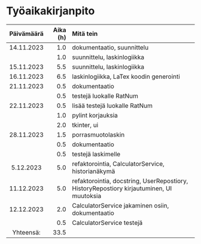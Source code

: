 # Työaikakirjanpito

| Päivämäärä  |  Aika (h)  | Mitä tein                  |
| :---------: | ---------: | :------------------------- |
| 14.11.2023  | 1.0        | dokumentaatio, suunnittelu  |
|             | 1.0        | suunnittelu, laskinlogiikka |
| 15.11.2023  | 5.5        | suunnittelu, laskinlogiikka |
| 16.11.2023  | 6.5        | laskinlogiikka, LaTex koodin generointi|
| 21.11.2023  | 0.5        | dokumentaatio              |
|             | 0.5        | testejä luokalle RatNum    |
| 22.11.2023  | 0.5        | lisää testejä luokalle RatNum|
|             | 1.0        | pylint korjauksia          |
|             | 2.0        | tkinter, ui                 |
| 28.11.2023  | 1.5        | porrasmuotolaskin |
|             | 0.5        | dokumentaatio |
|             | 0.5        | testejä laskimelle |
| 5.12.2023   | 5.0        | refaktorointia, CalculatorService, historianäkymä |
| 11.12.2023  | 5.0        | refaktorointia, docstring, UserRepostiory, HistoryRepostiory kirjautuminen, UI muutoksia |
| 12.12.2023  | 2.0        | CalculatorService jakaminen osiin, dokumentaatio |
|             | 0.5        | CalculatorService testejä |
| Yhteensä:   | 33.5         |   |